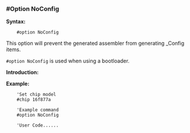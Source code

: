 <div class="section">

<div class="titlepage">

<div>

<div>

### <span id="_option_noconfig"></span>\#Option NoConfig

</div>

</div>

</div>

<span class="strong">**Syntax:**</span>

``` screen
    #option NoConfig
```

This option will prevent the generated assembler from generating
\_Config items.

`#option NoConfig` is used when using a bootloader.

<span class="strong">**Introduction:**</span>

<span class="strong">**Example:**</span>

``` screen
    'Set chip model
    #chip 16f877a

    'Example command
    #option NoConfig

    'User Code......
```

</div>
